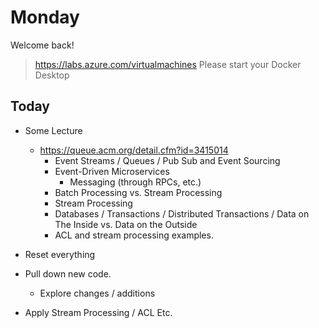 # Monday

Welcome back!

> https://labs.azure.com/virtualmachines
> Please start your Docker Desktop

## Today

- Some Lecture 
    - https://queue.acm.org/detail.cfm?id=3415014
        - Event Streams / Queues / Pub Sub and Event Sourcing
        - Event-Driven Microservices
            - Messaging (through RPCs, etc.)
        - Batch Processing vs. Stream Processing
        - Stream Processing
        - Databases / Transactions / Distributed Transactions / Data on The Inside vs. Data on the Outside
        - ACL and stream processing examples.

- Reset everything
- Pull down new code.
    - Explore changes / additions
- Apply Stream Processing / ACL Etc.